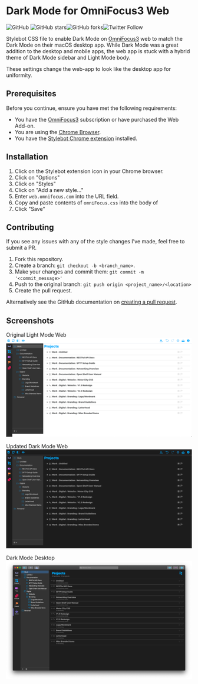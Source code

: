 # Dark Mode for OmniFocus3 Web
![GitHub](https://img.shields.io/github/license/tristinDLC/omniFocus-DarkMode) ![GitHub stars](https://img.shields.io/github/stars/tristinDLC/omniFocus-DarkMode?style=social)![GitHub forks](https://img.shields.io/github/forks/tristinDLC/omniFocus-DarkMode?style=social)![Twitter Follow](https://img.shields.io/twitter/follow/tristinDLC?style=social)

Stylebot CSS file to enable Dark Mode on [OmniFocus3](https://www.omnigroup.com/omnifocus/) web to match the Dark Mode on their macOS desktop app. While Dark Mode was a great addition to the desktop and mobile apps, the web app is stuck with a hybrid theme of Dark Mode sidebar and Light Mode body.

These settings change the web-app to look like the desktop app for uniformity.

## Prerequisites
Before you continue, ensure you have met the following requirements:

* You have the [OmniFocus3](https://www.omnigroup.com/omnifocus/) subscription or have purchased the Web Add-on.
* You are using the [Chrome Browser](https://www.google.com/chrome/).
* You have the [Stylebot Chrome extension](https://chrome.google.com/webstore/detail/stylebot/oiaejidbmkiecgbjeifoejpgmdaleoha?hl=en) installed.

## Installation

1. Click on the Stylebot extension icon in your Chrome browser.
2. Click on "Options"
3. Click on "Styles"
4. Click on "Add a new style..."
5. Enter `web.omnifocus.com` into the URL field.
6. Copy and paste contents of `omniFocus.css` into the body of
7. Click "Save"

## Contributing
If you see any issues with any of the style changes I've made, feel free to submit a PR.

1. Fork this repository.
2. Create a branch: `git checkout -b <branch_name>`.
3. Make your changes and commit them: `git commit -m '<commit_message>'`
4. Push to the original branch: `git push origin <project_name>/<location>`
5. Create the pull request.

Alternatively see the GitHub documentation on [creating a pull request](https://help.github.com/en/github/collaborating-with-issues-and-pull-requests/creating-a-pull-request).

## Screenshots

Original Light Mode Web
![](img/lightMode.png)

Updated Dark Mode Web
![](img/darkModeWeb.png)

Dark Mode Desktop
![](img/darkModeDesktop.png)

